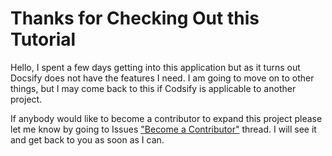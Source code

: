 # Thanks for Checking Out this Tutorial

Hello,
I spent a few days getting into this application but as it turns out Docsify does not have the features I need. I am going to move on to other things, but I may come back to this if Codsify is applicable to another project.

If anybody would like to become a contributor to expand this project please let me know by going to Issues ["Become a Contributor"](https://github.com/jadedrakerider/Docsify-Tutorial/issues/2) thread. I will see it and get back to you as soon as I can.
